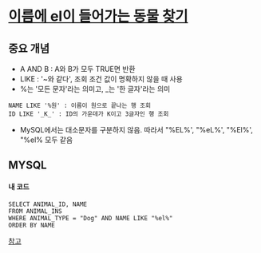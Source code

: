 # [이름에 el이 들어가는 동물 찾기](https://programmers.co.kr/learn/courses/30/lessons/59047)

## 중요 개념
- A AND B : A와 B가 모두 TRUE면 반환
- LIKE : '~와 같다', 조회 조건 값이 명확하지 않을 때 사용
- %는 '모든 문자'라는 의미고, _는 '한 글자'라는 의미

```
NAME LIKE '%원' : 이름이 원으로 끝나는 행 조회
ID LIKE '_K_' : ID의 가운데가 K이고 3글자인 행 조회
```

- MySQL에서는 대소문자를 구분하지 않음. 따라서 "%EL%', "%eL%', "%El%', "%el% 모두 같음


## MYSQL
#### 내 코드
```
SELECT ANIMAL_ID, NAME
FROM ANIMAL_INS
WHERE ANIMAL_TYPE = "Dog" AND NAME LIKE "%el%"
ORDER BY NAME
```


[참고](https://jione-e.tistory.com/74?category=962393)